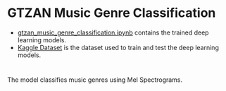 # GTZAN Music Genre Classification
- [gtzan_music_genre_classification.ipynb](simpsons_image_classification.ipynb) contains the trained deep learning models.
- [Kaggle Dataset](https://www.kaggle.com/datasets/andradaolteanu/gtzan-dataset-music-genre-classification) is the dataset used to train and test the deep learning models.
#
The model classifies music genres using Mel Spectrograms.
